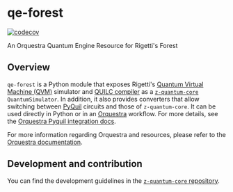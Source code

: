 # qe-forest

[![codecov](https://codecov.io/gh/zapatacomputing/qe-forest/branch/master/graph/badge.svg?token=GI5NIW5TGI)](https://codecov.io/gh/zapatacomputing/qe-forest)

An Orquestra Quantum Engine Resource for Rigetti's Forest

## Overview

`qe-forest` is a Python module that exposes Rigetti's [Quantum Virtual Machine (QVM)](https://github.com/rigetti/qvm) simulator and [QUILC compiler](https://github.com/rigetti/quilc) as a [`z-quantum-core`](https://github.com/zapatacomputing/z-quantum-core/blob/master/src/python/zquantum/core/interfaces/backend.py) `QuantumSimulator`. In addition, it also provides converters that allow switching between [PyQuil](https://github.com/rigetti/pyquil) circuits and those of `z-quantum-core`.
It can be used directly in Python or in an [Orquestra](https://www.orquestra.io) workflow.
For more details, see the [Orquestra Pyquil integration docs](http://docs.orquestra.io/other-resources/framework-integrations/pyquil/).

For more information regarding Orquestra and resources, please refer to the [Orquestra documentation](https://www.orquestra.io/docs).

## Development and contribution

You can find the development guidelines in the [`z-quantum-core` repository](https://github.com/zapatacomputing/z-quantum-core).
